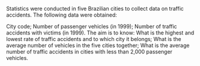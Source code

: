 Statistics were conducted in five Brazilian cities to collect data on traffic accidents. The following data were obtained:

City code;
Number of passenger vehicles (in 1999);
Number of traffic accidents with victims (in 1999). The aim is to know:
What is the highest and lowest rate of traffic accidents and to which city it belongs;
What is the average number of vehicles in the five cities together;
What is the average number of traffic accidents in cities with less than 2,000 passenger vehicles.
